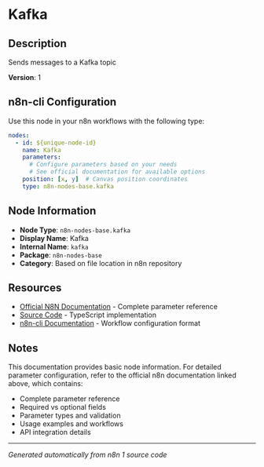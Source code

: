 # Kafka

## Description

Sends messages to a Kafka topic

**Version**: 1

## n8n-cli Configuration

Use this node in your n8n workflows with the following type:

```yaml
nodes:
  - id: ${unique-node-id}
    name: Kafka
    parameters:
      # Configure parameters based on your needs
      # See official documentation for available options
    position: [x, y]  # Canvas position coordinates
    type: n8n-nodes-base.kafka
```

## Node Information

- **Node Type**: `n8n-nodes-base.kafka`
- **Display Name**: Kafka
- **Internal Name**: `kafka`
- **Package**: `n8n-nodes-base`
- **Category**: Based on file location in n8n repository

## Resources

- [Official N8N Documentation](https://docs.n8n.io/integrations/builtin/app-nodes/n8n-nodes-base.kafka/) - Complete parameter reference
- [Source Code](https://github.com/n8n-io/n8n/blob/master/packages/nodes-base/nodes/Kafka/Kafka.node.ts) - TypeScript implementation
- [n8n-cli Documentation](https://github.com/edenreich/n8n-cli) - Workflow configuration format

## Notes

This documentation provides basic node information. For detailed parameter configuration, 
refer to the official n8n documentation linked above, which contains:

- Complete parameter reference
- Required vs optional fields
- Parameter types and validation
- Usage examples and workflows
- API integration details

---
*Generated automatically from n8n 1 source code*
